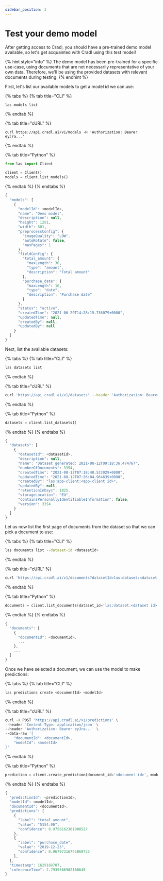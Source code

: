 ```yaml
---
sidebar_position: 3
---
```


# Test your demo model

After getting access to Cradl, you should have a pre-trained demo model available, so let's get acquainted with Cradl using this test model!

{% hint style="info" %}
The demo model has been pre-trained for a specific use-case, using documents that are not necessarily representative of your own data. Therefore, we'll be using the provided datasets with relevant documents during testing.
{% endhint %}

First, let's list our available models to get a model id we can use:

{% tabs %}
{% tab title="CLI" %}
```bash
las models list
```
{% endtab %}

{% tab title="cURL" %}
```text
curl https://api.cradl.ai/v1/models -H 'Authorization: Bearer eyJra...'
```
{% endtab %}

{% tab title="Python" %}
```python
from las import Client

client = Client()
models = client.list_models()
```
{% endtab %}
{% endtabs %}

```javascript
{
  "models": [
    {
      "modelId": <modelId>,
      "name": "Demo model",
      "description": null,
      "height": 1281,
      "width": 801,
      "preprocessConfig": {
        "imageQuality": "LOW",
        "autoRotate": false,
        "maxPages": 1
      },
      "fieldConfig": {
        "total_amount": {
          "maxLength": 30,
          "type": "amount",
          "description": "Total amount"
        },
        "purchase_date": {
          "maxLength": 10,
          "type": "date",
          "description": "Purchase date"
        }
      },
      "status": "active",
      "createdTime": "2021-06-29T14:28:15.736079+0000",
      "updatedTime": null,
      "createdBy": null,
      "updatedBy": null
    }
  ]
}
```

Next, list the available datasets:

{% tabs %}
{% tab title="CLI" %}
```bash
las datasets list
```
{% endtab %}

{% tab title="cURL" %}
```bash
curl 'https://api.cradl.ai/v1/datasets' --header 'Authorization: Bearer eyJra...'
```
{% endtab %}

{% tab title="Python" %}
```python
datasets = client.list_datasets()
```
{% endtab %}
{% endtabs %}

```javascript
{
  "datasets": [
    {
      "datasetId": <datasetId>,
      "description": null,
      "name": "Dataset generated: 2021-08-12T09:18:36.474767",
      "numberOfDocuments": 3354,
      "createdTime": "2021-08-12T07:18:40.533029+0000",
      "updatedTime": "2021-08-12T07:26:04.964639+0000",
      "createdBy": "las:app-client:<app-client id>",
      "updatedBy": null,
      "retentionInDays": 1825,
      "storageLocation": "EU",
      "containsPersonallyIdentifiableInformation": false,
      "version": 3354
    }
  ]
}
```

Let us now list the first page of documents from the dataset so that we can pick a document to use:

{% tabs %}
{% tab title="CLI" %}
```bash
las documents list --dataset-id <datasetId>
```
{% endtab %}

{% tab title="cURL" %}
```bash
curl 'https://api.cradl.ai/v1/documents?datasetId=las:dataset:<dataset id>'
```
{% endtab %}

{% tab title="Python" %}
```python
documents = client.list_documents(dataset_id='las:dataset:<dataset id>')
```
{% endtab %}
{% endtabs %}

```javascript
{
  "documents": [
    {
      "documentId": <documentId>,
      ...
    },
    ...
  ]
}
```

Once we have selected a document, we can use the model to make predictions:

{% tabs %}
{% tab title="CLI" %}
```bash
las predictions create <documentId> <modelId>
```
{% endtab %}

{% tab title="cURL" %}
```bash
curl -X POST 'https://api.cradl.ai/v1/predictions' \
--header 'Content-Type: application/json' \
--header 'Authorization: Bearer eyJra...' \
--data-raw '{
    "documentId": <documentId>,
    "modelId": <modelId>
}'
```
{% endtab %}

{% tab title="Python" %}
```python
prediction = client.create_prediction(document_id='<document id>', model_id='<model id>')
```
{% endtab %}
{% endtabs %}

```javascript
{
  "predictionId": <predictionId>,
  "modelId": <modelId>,
  "documentId": <documentId>,
  "predictions": [
    {
      "label": "total_amount",
      "value": "5154.06",
      "confidence": 0.9758162361908527
    },
    {
      "label": "purchase_date",
      "value": "2019-12-23",
      "confidence": 0.96797316745869735
    },
  ],
  "timestamp": 1629188787,
  "inferenceTime": 2.7935566902160645
}
```

